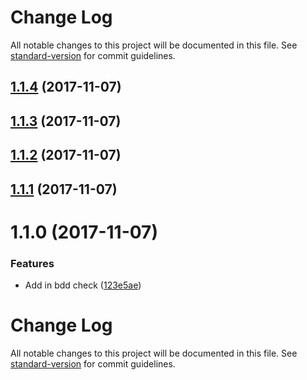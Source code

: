 # Change Log

All notable changes to this project will be documented in this file. See [standard-version](https://github.com/conventional-changelog/standard-version) for commit guidelines.

<a name="1.1.4"></a>
## [1.1.4](https://github.com/justmiller/ts-lens/compare/v1.1.3...v1.1.4) (2017-11-07)



<a name="1.1.3"></a>
## [1.1.3](https://github.com/justmiller/ts-lens/compare/v1.1.2...v1.1.3) (2017-11-07)



<a name="1.1.2"></a>
## [1.1.2](https://github.com/justmiller/ts-lens/compare/v1.1.1...v1.1.2) (2017-11-07)



<a name="1.1.1"></a>
## [1.1.1](https://github.com/justmiller/ts-lens/compare/v1.1.0...v1.1.1) (2017-11-07)



<a name="1.1.0"></a>
# 1.1.0 (2017-11-07)


### Features

* Add in bdd check ([123e5ae](https://github.com/justmiller/ts-lens/commit/123e5ae))



# Change Log

All notable changes to this project will be documented in this file. See [standard-version](https://github.com/conventional-changelog/standard-version) for commit guidelines.
